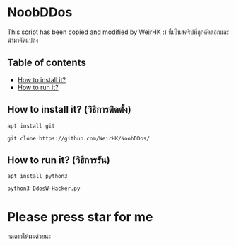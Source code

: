 # NoobDDos
This script has been copied and modified by WeirHK :)
นี่เป็นสคริปที่ถูกคัดลอกและนำมาดัดแปลง

## Table of contents
* [How to install it?](#how-to-install-it?)
* [How to run it?](#how-to-run-it?)

## How to install it? (วิธีการติดตั้ง)
```
apt install git
```
```
git clone https://github.com/WeirHK/NoobDDos/
```

## How to run it? (วิธีการรัน)
```
apt install python3
```
```
python3 DdosW-Hacker.py
```
# Please press star for me
กดดาวให้ผมด้วยนะ
